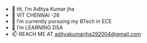 - 👋 Hi, I’m Aditya Kumar jha 
- 👀 VIT CHENNAI -26
- 🌱 I’m currently pursuing my BTech in ECE 
- 💞️ I’m LEARNING DSA
- 📫 REACH ME AT adityakumarjha292004@gmail.com

<!---
adityajhakumar/adityajhakumar is a ✨ special ✨ repository because its `README.md` (this file) appears on your GitHub profile.
You can click the Preview link to take a look at your changes.
--->
